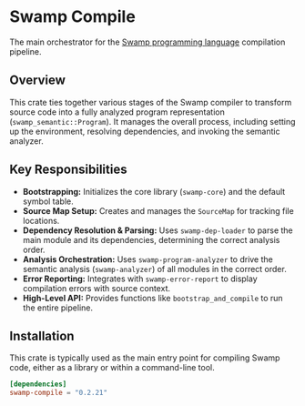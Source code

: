 # Swamp Compile

The main orchestrator for the [Swamp programming language](https://github.com/swamp/swamp) compilation pipeline.

## Overview

This crate ties together various stages of the Swamp compiler to transform source code into a fully analyzed program representation (`swamp_semantic::Program`). It manages the overall process, including setting up the environment, resolving dependencies, and invoking the semantic analyzer.

## Key Responsibilities

*   **Bootstrapping:** Initializes the core library (`swamp-core`) and the default symbol table.
*   **Source Map Setup:** Creates and manages the `SourceMap` for tracking file locations.
*   **Dependency Resolution & Parsing:** Uses `swamp-dep-loader` to parse the main module and its dependencies, determining the correct analysis order.
*   **Analysis Orchestration:** Uses `swamp-program-analyzer` to drive the semantic analysis (`swamp-analyzer`) of all modules in the correct order.
*   **Error Reporting:** Integrates with `swamp-error-report` to display compilation errors with source context.
*   **High-Level API:** Provides functions like `bootstrap_and_compile` to run the entire pipeline.

## Installation

This crate is typically used as the main entry point for compiling Swamp code, either as a library or within a command-line tool.

```toml
[dependencies]
swamp-compile = "0.2.21"
```
